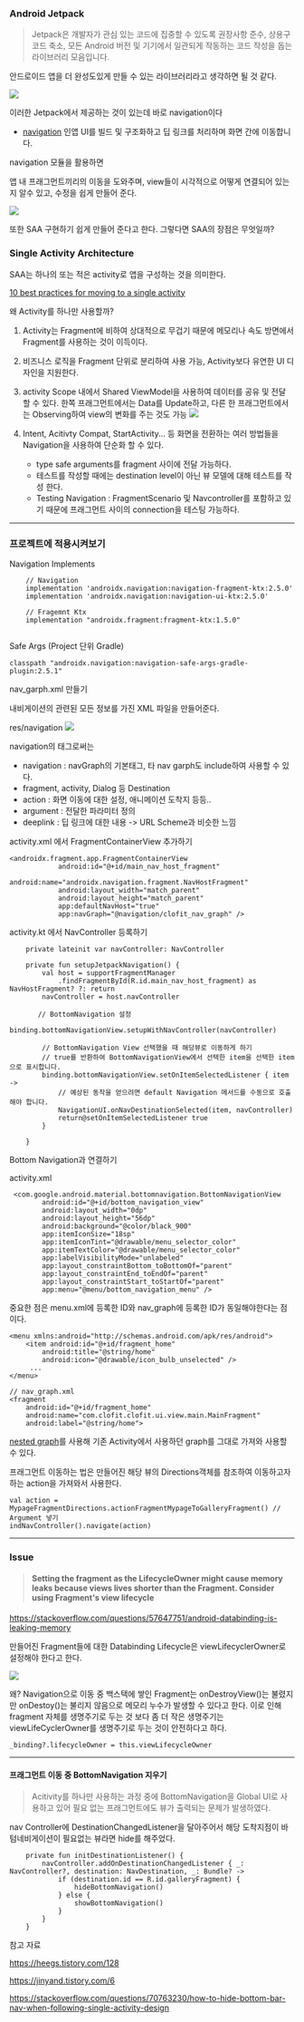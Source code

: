 ### Android Jetpack
> Jetpack은 개발자가 관심 있는 코드에 집중할 수 있도록 권장사항 준수, 상용구 코드 축소, 모든 Android 버전 및 기기에서 일관되게 작동하는 코드 작성을 돕는 라이브러리 모음입니다.

안드로이드 앱을 더 완성도있게 만들 수 있는 라이브러리라고 생각하면 될 것 같다.

![](https://velog.velcdn.com/images/cksgodl/post/f4845972-3808-449c-9a58-85d3fb67eee3/image.png)

이러한 Jetpack에서 제공하는 것이 있는데 바로 navigation이다
* [navigation](https://developer.android.com/jetpack/androidx/releases/navigation)
인앱 UI를 빌드 및 구조화하고 딥 링크를 처리하며 화면 간에 이동합니다.

navigation 모듈을 활용하면

앱 내 프래그먼트끼리의 이동을 도와주며, view들이 시각적으로 어떻게 연결되어 있는지 알수 있고, 수정을 쉽게 만들어 준다.

![](https://velog.velcdn.com/images/cksgodl/post/b5b8e198-7e3a-4229-aa2a-f8c51b7117c9/image.png)

또한 SAA 구현하기 쉽게 만들어 준다고 한다.
그렇다면 SAA의 장점은 무엇일까?

### Single Activity Architecture

SAA는 하나의 또는 적은 activity로 앱을 구성하는 것을 의미한다. 

[10 best practices for moving to a single activity
](https://www.youtube.com/watch?v=9O1D_Ytk0xg)


왜 Activity를 하나만 사용할까?

1. Activity는 Fragment에 비하여 상대적으로 무겁기 때문에 메모리나 속도 방면에서 Fragment를 사용하는 것이 이득이다.

2. 비즈니스 로직을 Fragment 단위로 분리하여 사용 가능, Activity보다 유연한 UI 디자인을 지원한다.

3. activity Scope 내에서 Shared ViewModel을 사용하여 데이터를 공유 및 전달 할 수 있다.
한쪽 프래그먼트에서는 Data를 Update하고, 다른 한 프래그먼트에서는 Observing하여 view의 변화를 주는 것도 가능
![](https://velog.velcdn.com/images/cksgodl/post/7636736b-6b45-4a08-b48c-26cefe302489/image.png)

4. Intent, Acitivty Compat, StartActivity... 등 화면을 전환하는 여러 방법들을 Navigation을 사용하여 단순화 할 수 있다.
	+ type safe arguments를 fragment 사이에 전달 가능하다.
    + 테스트를 작성할 때에는 destination level이 아닌 뷰 모델에 대해 테스트를 작성 한다.
    + Testing Navigation : FragmentScenario 및 Navcontroller를 포함하고 있기 때문에 프래그먼트 사이의 connection을 테스팅 가능하다.
    

---

### 프로젝트에 적용시켜보기

Navigation Implements
```
    // Navigation
    implementation 'androidx.navigation:navigation-fragment-ktx:2.5.0'
    implementation 'androidx.navigation:navigation-ui-ktx:2.5.0'
    
    // Fragemnt Ktx
    implementation "androidx.fragment:fragment-ktx:1.5.0"
    
```

Safe Args (Project 단위 Gradle)

```
classpath "androidx.navigation:navigation-safe-args-gradle-plugin:2.5.1"

```

nav_garph.xml 만들기

내비게이션의 관련된 모든 정보를 가진 XML 파일을 만들어준다. 

res/navigation
![](https://velog.velcdn.com/images/cksgodl/post/aebe7be8-3cfe-4f21-9bbb-c1f2fa3f1f5f/image.png)

navigation의 태그로써는 
* navigation : navGraph의 기본태그, 타 nav garph도 include하여 사용할 수 있다.
* fragment, activity, Dialog 등 Destination
* action : 화면 이동에 대한 설정, 애니메이션 도착지 등등..
* argument : 전달한 파라미터 정의
* deeplink : 딥 링크에 대한 내용 -> URL Scheme과 비슷한 느낌


activity.xml 에서 FragmentContainerView 추가하기
```
<androidx.fragment.app.FragmentContainerView
            android:id="@+id/main_nav_host_fragment"
            android:name="androidx.navigation.fragment.NavHostFragment"
            android:layout_width="match_parent"
            android:layout_height="match_parent"
            app:defaultNavHost="true"
            app:navGraph="@navigation/clofit_nav_graph" />
```

activity.kt 에서 NavController 등록하기
```
    private lateinit var navController: NavController
    
    private fun setupJetpackNavigation() {
        val host = supportFragmentManager
            .findFragmentById(R.id.main_nav_host_fragment) as NavHostFragment? ?: return
        navController = host.navController
       
       // BottomNavigation 설정 
       binding.bottomNavigationView.setupWithNavController(navController)

		// BottomNavigation View 선택했을 때 해당뷰로 이동하게 하기
        // true를 반환하여 BottomNavigationView에서 선택한 item을 선택한 item으로 표시합니다.
        binding.bottomNavigationView.setOnItemSelectedListener { item ->
            // 예상된 동작을 얻으려면 default Navigation 메서드를 수동으로 호출해야 합니다.
            NavigationUI.onNavDestinationSelected(item, navController)
            return@setOnItemSelectedListener true
        }

    }

```

Bottom Navigation과 연결하기

activity.xml
```
 <com.google.android.material.bottomnavigation.BottomNavigationView
        android:id="@+id/bottom_navigation_view"
        android:layout_width="0dp"
        android:layout_height="56dp"
        android:background="@color/black_900"
        app:itemIconSize="18sp"
        app:itemIconTint="@drawable/menu_selector_color"
        app:itemTextColor="@drawable/menu_selector_color"
        app:labelVisibilityMode="unlabeled"
        app:layout_constraintBottom_toBottomOf="parent"
        app:layout_constraintEnd_toEndOf="parent"
        app:layout_constraintStart_toStartOf="parent"
        app:menu="@menu/bottom_navigation_menu" />
```

중요한 점은 menu.xml에 등록한 ID와 nav_graph에 등록한 ID가 동일해야한다는 점이다.
```
<menu xmlns:android="http://schemas.android.com/apk/res/android">
    <item android:id="@+id/fragment_home"
        android:title="@string/home"
        android:icon="@drawable/icon_bulb_unselected" />
     ...
</menu>

// nav_graph.xml
<fragment
	android:id="@+id/fragment_home"
	android:name="com.clofit.clofit.ui.view.main.MainFragment"
	android:label="@string/home">
```

[nested graph](https://developer.android.com/guide/navigation/navigation-nested-graphs?hl=ko)를 사용해 기존 Activity에서 사용하던 graph를 그대로 가져와 사용할 수 있다.

프래그먼트 이동하는 법은
만들어진 해당 뷰의 Directions객체를 참조하여 이동하고자 하는 action을 가져와서 사용한다.
```
val action = MypageFragmentDirections.actionFragmentMypageToGalleryFragment() // Argument 넣기
indNavController().navigate(action)
```

---

### Issue

>  #### Setting the fragment as the LifecycleOwner might cause memory leaks because views lives shorter than the Fragment. Consider using Fragment's view lifecycle


https://stackoverflow.com/questions/57647751/android-databinding-is-leaking-memory

만들어진 Fragment들에 대한 Databinding Lifecycle은 viewLifecyclerOwner로 설정해야 한다고 한다.

![](https://velog.velcdn.com/images/cksgodl/post/bad663f5-e7ff-47c4-a244-2fc523f138e0/image.png)

왜? Navigation으로 이동 중 백스택에 쌓인 Fragment는 onDestroyView()는 불렸지만 onDestoy()는 불리지 않음으로 메모리 누수가 발생할 수 있다고 한다. 이로 인해 fragment 자체를 생명주기로 두는 것 보다 좀 더 작은 생명주기는 viewLifeCyclerOwner를 생명주기로 두는 것이 안전하다고 하다. 

```
_binding?.lifecycleOwner = this.viewLifecycleOwner
```

---

#### 프래그먼트 이동 중 BottomNavigation 지우기

> Acitivity를 하나만 사용하는 과정 중에 BottomNavigation을 Global UI로 사용하고 있어 필요 없는 프래그먼트에도 뷰가 출력되는 문제가 발생하였다.

nav Controller에 DestinationChangedListener을 달아주어서 해당 도착지점이 바텀네비게이션이 필요없는 뷰라면 hide를 해주었다.


```
    private fun initDestinationListener() {
        navController.addOnDestinationChangedListener { _: NavController?, destination: NavDestination, _: Bundle? ->
            if (destination.id == R.id.galleryFragment) {
                hideBottomNavigation()
            } else {
                showBottomNavigation()
            }
        }
    }
```


참고 자료

https://heegs.tistory.com/128

https://jinyand.tistory.com/6

https://stackoverflow.com/questions/70763230/how-to-hide-bottom-bar-nav-when-following-single-activity-design

